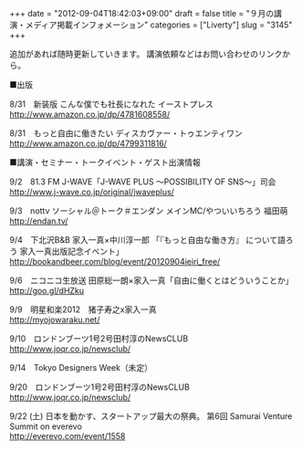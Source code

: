 +++
date = "2012-09-04T18:42:03+09:00"
draft = false
title = "９月の講演・メディア掲載インフォメーション"
categories = ["Liverty"]
slug = "3145"
+++

追加があれば随時更新していきます。 講演依頼などはお問い合わせのリンクから。

■出版

8/31　新装版 こんな僕でも社長になれた イーストプレス<br />
<a href="http://www.amazon.co.jp/dp/4781608558/">http://www.amazon.co.jp/dp/4781608558/</a>

8/31　もっと自由に働きたい ディスカヴァー・トゥエンティワン<br />
<a href="http://www.amazon.co.jp/dp/4799311816/">http://www.amazon.co.jp/dp/4799311816/</a>

■講演・セミナー・トークイベント・ゲスト出演情報

9/2　81.3 FM J-WAVE「J-WAVE PLUS 〜POSSIBILITY OF SNS〜」司会<br />
<a href="http://www.j-wave.co.jp/original/jwaveplus/">http://www.j-wave.co.jp/original/jwaveplus/</a>

9/3　nottv ソーシャル＠トーク＃エンダン メインMC/やついいちろう 福田萌<br />
<a href="http://endan.tv/">http://endan.tv/</a>

9/4　下北沢B&B 家入一真×中川淳一郎 「『もっと自由な働き方』 について語ろう 家入一真出版記念イベント」<br />
<a href="http://bookandbeer.com/blog/event/20120904ieiri_free/">http://bookandbeer.com/blog/event/20120904ieiri_free/</a>

9/6　ニコニコ生放送 田原総一朗×家入一真「自由に働くとはどういうことか」<br />
<a href="http://goo.gl/dHZku">http://goo.gl/dHZku</a>

9/9　明星和楽2012　猪子寿之x家入一真<br />
<a href="http://myojowaraku.net/">http://myojowaraku.net/</a>

9/10　ロンドンブーツ1号2号田村淳のNewsCLUB<br />
<a href="http://www.joqr.co.jp/newsclub/">http://www.joqr.co.jp/newsclub/</a>

9/14　Tokyo Designers Week（未定）

9/20　ロンドンブーツ1号2号田村淳のNewsCLUB<br />
<a href="http://www.joqr.co.jp/newsclub/">http://www.joqr.co.jp/newsclub/</a>

9/22 (土) 日本を動かす、スタートアップ最大の祭典。 第6回 Samurai Venture Summit on everevo<br />
<a href="http://everevo.com/event/1558">http://everevo.com/event/1558</a>
